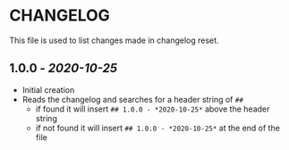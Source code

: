 # CHANGELOG

This file is used to list changes made in changelog reset.

## 1.0.0 - *2020-10-25*

- Initial creation
- Reads the changelog and searches for a header string of `##`
  - if found it will insert `## 1.0.0 - *2020-10-25*` above the header string
  - if not found it will insert `## 1.0.0 - *2020-10-25*` at the end of the file

